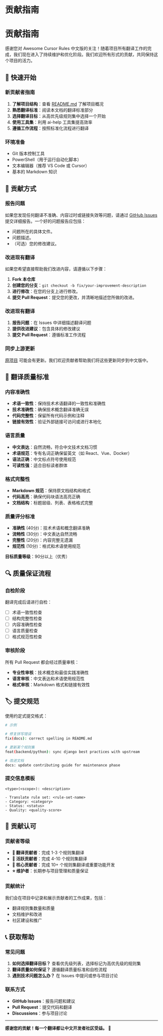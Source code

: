 # 贡献指南

# 贡献指南

感谢您对 Awesome Cursor Rules 中文版的关注！随着项目所有翻译工作的完成，我们现在进入了持续维护和优化阶段。我们欢迎所有形式的贡献，共同保持这个项目的活力。

## 🚀 快速开始

### 新贡献者指南
1. **了解项目结构**：查看 [README.md](README.md) 了解项目概况
2. **熟悉翻译标准**：阅读本文档的翻译标准部分
3. **选择翻译目标**：从高优先级规则集中选择一个开始
4. **使用工具集**：利用 ai-help 工具集提高效率
5. **遵循工作流程**：按照标准化流程进行翻译

### 环境准备
- Git 版本控制工具
- PowerShell（用于运行自动化脚本）
- 文本编辑器（推荐 VS Code 或 Cursor）
- 基本的 Markdown 知识





## 🤝 贡献方式

### 报告问题
如果您发现任何翻译不准确、内容过时或链接失效等问题，请通过 [GitHub Issues](https://github.com/LessUp/awesome-cursorrules-zh/issues) 提交详细报告。一个好的问题报告应包括：
- 问题所在的具体文件。
- 问题描述。
- （可选）您的修改建议。

### 改进现有翻译
如果您希望直接帮助我们改进内容，请遵循以下步骤：
1. **Fork 本仓库**
2. **创建您的分支**：`git checkout -b fix/your-improvement-description`
3. **进行修改**：在您的分支上进行修改。
4. **提交 Pull Request**：提交您的更改，并清晰地描述您所做的改进。

### 改进现有翻译
1. **报告问题**：在 Issues 中详细描述翻译问题
2. **提供改进建议**：包含具体的修改建议
3. **提交 Pull Request**：遵循标准工作流程

### 同步上游更新
[原项目](https://github.com/PatrickJS/awesome-cursorrules) 可能会有更新。我们欢迎贡献者帮助我们将这些更新同步到中文版中。

## 📝 翻译质量标准

### 内容准确性
- **术语一致性**：保持技术术语翻译的一致性和准确性
- **技术准确性**：确保技术概念翻译准确无误
- **代码完整性**：保留所有代码示例和注释
- **链接有效性**：验证外部链接可访问或进行本地化

### 语言质量
- **中文表达**：自然流畅，符合中文技术文档习惯
- **术语规范**：专有名词正确保留英文（如 React、Vue、Docker）
- **语法正确**：中文标点符号使用规范
- **可读性强**：适合目标读者群体

### 格式完整性
- **Markdown 规范**：保持原文档结构和格式
- **代码高亮**：确保代码块语法高亮正确
- **文档结构**：标题层级、列表、表格格式完整

### 质量评分标准
- **准确性** (40分)：技术术语和概念翻译准确
- **流畅性** (30分)：中文表达自然流畅
- **完整性** (20分)：内容完整无遗漏
- **规范性** (10分)：格式和术语使用规范

**目标质量等级**：90分以上（优秀）

## 🔍 质量保证流程

### 自检阶段
翻译完成后请进行自检：
- [ ] 术语一致性检查
- [ ] 结构完整性检查
- [ ] 内容准确性检查
- [ ] 语言质量检查
- [ ] 格式规范性检查

### 审核阶段
所有 Pull Request 都会经过质量审核：
- **专业性审核**：技术概念和最佳实践准确性
- **语言审核**：中文表达和术语使用规范性
- **格式审核**：Markdown 格式和链接有效性



## 🏷️ 提交规范

使用约定式提交格式：

```bash
# 示例

# 修复拼写错误
fix(docs): correct spelling in README.md

# 更新某个规则集
feat(backend/python): sync django best practices with upstream

# 改进文档
docs: update contributing guide for maintenance phase
```

### 提交信息模板
```
<type>(<scope>): <description>

- Translate rule set: <rule-set-name>
- Category: <category>
- Status: <status>
- Quality: <quality-score>
```

## 🎯 贡献认可

### 贡献者等级
- **🥉 翻译贡献者**：完成 1-3 个规则集翻译
- **🥈 活跃贡献者**：完成 4-10 个规则集翻译
- **🥇 核心贡献者**：完成 10+ 个规则集翻译或重要功能开发
- **⭐ 维护者**：长期参与项目管理和质量保证

### 贡献统计
我们会在项目中记录和展示贡献者的工作成果，包括：
- 翻译规则集数量和质量
- 文档维护和改进
- 社区建设和推广

## 📞 获取帮助

### 常见问题
1. **如何选择翻译目标？** 查看优先级列表，选择标记为高优先级的规则集
2. **翻译质量如何保证？** 遵循翻译质量标准和自检流程
3. **遇到技术问题怎么办？** 在 Issues 中提问或参与项目讨论

### 联系方式
- **GitHub Issues**：报告问题和建议
- **Pull Request**：提交代码和翻译
- **Discussions**：参与项目讨论



---

**感谢您的贡献！每一个翻译都让中文开发者社区受益。** 🙏
